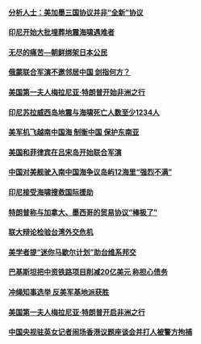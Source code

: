 #### [分析人士：美加墨三国协议并非“全新”协议](../pages/z__yoerrvp/4596640.md) 

#### [印尼开始大批埋葬地震海啸遇难者](../pages/z__yoerrvp/4596601.md) 

#### [无尽的痛苦—朝鲜绑架日本公民](../pages/z__yoerrvp/4596303.md) 

#### [俄蒙联合军演不邀邻居中国 剑指何方？](../pages/z__yoerrvp/4596105.md) 

#### [美国第一夫人梅拉尼亚·特朗普开始非洲之行](../pages/z__yoerrvp/4596099.md) 

#### [印尼苏拉威西岛地震与海啸死亡人数至少1234人](../pages/z__yoerrvp/4596053.md) 

#### [美军机飞越南中国海 制衡中国 保护东南亚](../pages/z__yoerrvp/4595910.md) 

#### [美国和菲律宾在吕宋岛开始联合军演](../pages/z__yoerrvp/4595767.md) 

#### [中国对美舰驶入南中国海争议岛屿12海里“强烈不满”](../pages/z__yoerrvp/4595743.md) 

#### [印尼接受海啸搜救国际援助 ](../pages/z__yoerrvp/4595701.md) 

#### [特朗普称与加拿大、墨西哥的贸易协议“棒极了” ](../pages/z__yoerrvp/4595692.md) 

#### [联大辩论检验台湾外交危机](../pages/z__yoerrvp/4595290.md) 

#### [美学者提“迷你马歇尔计划”助台维系邦交](../pages/z__yoerrvp/4595275.md) 

#### [巴基斯坦把中资铁路项目削减20亿美元  称担心债务  ](../pages/z__yoerrvp/4595230.md) 

#### [冲绳知事选举 反美军基地派获胜 ](../pages/z__yoerrvp/4594761.md) 

#### [美国第一夫人梅拉尼亚·特朗普开启非洲之行 ](../pages/z__yoerrvp/4594752.md) 

#### [中国央视驻英女记者闹场香港议题座谈会并打人被警方拘捕 ](../pages/z__yoerrvp/4594697.md) 

